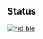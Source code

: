 ## Status

[![hid_ble](https://catalog.flipperzero.one/application/hid_ble/widget)](https://catalog.flipperzero.one/application/hid_ble/page)